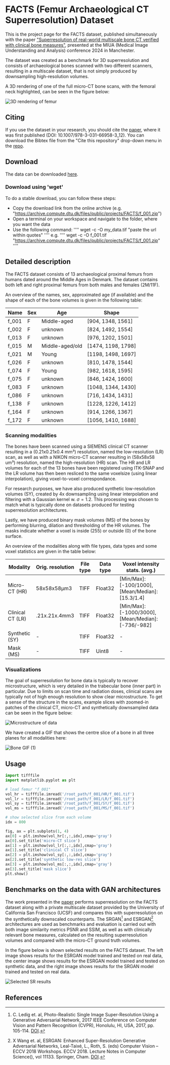 # FACTS (Femur Archaeological CT Superresolution) Dataset

This is the project page for the FACTS dataset, published simultaneously with the paper ["Superresolution of real-world multiscale bone CT verified with clinical bone measures"](https://doi.org/10.1007/978-3-031-66958-3_12), presented at the MIUA (Medical Image Understanding and Analysis) conference 2024 in Manchester.

The dataset was created as a benchmark for 3D superresolution and consists of archaeological bones scanned with two different scanners, resulting in a multiscale dataset, that is not simply produced by downsampling high-resolution volumes.

A 3D rendering of one of the full micro-CT bone scans, with the femoral neck highlighted, can be seen in the figure below:

![3D rendering of femur](https://github.com/phialosophy10/BoneSuperResolution/assets/93533251/945d4ad4-9023-4e59-9b42-a36c5e1b2978)

## Citing
If you use the dataset in your research, you should cite the [paper](https://doi.org/10.1007/978-3-031-66958-3_12), where it was first published (DOI: 10.1007/978-3-031-66958-3_12). You can download the Bibtex file from the "Cite this repository" drop-down menu in the [repo](https://github.com/phialosophy10/BoneSuperResolution).

## Download

The data can be downloaded [here](https://archive.compute.dtu.dk/files/public/projects/FACTS).

### Download using 'wget'
To do a stable download, you can follow these steps: 
* Copy the download link from the online archive (e.g. "https://archive.compute.dtu.dk/files/public/projects/FACTS/f_001.zip")
* Open a terminal on your workspace and navigate to the folder, where you want the data
* Use the following command:
''''
wget -c -O my_data.tif "paste the url within quotes"
''''
e.g.
''''
wget -c -O f_001.tif "https://archive.compute.dtu.dk/files/public/projects/FACTS/f_001.zip"
''''

## Detailed description
The FACTS dataset consists of 13 archaeological proximal femurs from humans dated around the Middle Ages in Denmark. The dataset contains both left and right proximal femurs from both males and females (2M/11F). 

An overview of the names, sex, approximated age (if available) and the shape of each of the bone volumes is given in the following table:

| Name     | Sex    | Age                | Shape                 |
|----------|--------|--------------------|-----------------------|
| f_001    | F      | Middle-aged        | [904, 1348, 1561]     |
| f_002    | F      | unknown            | [824, 1492, 1554]     |
| f_013    | F      | unknown            | [976, 1202, 1501]     |
| f_015    | M      | Middle-aged/old    | [1474, 1198, 1798]    |
| f_021    | M      | Young              | [1198, 1498, 1697]    |
| f_026    | F      | unknown            | [810, 1478, 1544]     |
| f_074    | F      | Young              | [982, 1618, 1595]     |
| f_075    | F      | unknown            | [846, 1424, 1600]     |
| f_083    | F      | unknown            | [1048, 1344, 1430]    |
| f_086    | F      | unknown            | [716, 1434, 1431]     |
| f_138    | F      | unknown            | [1228, 1226, 1412]    |
| f_164    | F      | unknown            | [914, 1266, 1367]     |
| f_172    | F      | unknown            | [1056, 1410, 1688]    |

### Scanning modalities
The bones have been scanned using a SIEMENS clinical CT scanner resulting in a (0.21x0.21x0.4 mm³) resolution, named the low-resolution (LR) scan, as well as with a NIKON micro-CT scanner resulting in (58x58x58 um³) resolution, named the high-resolution (HR) scan. The HR and LR volumes for each of the 13 bones have been registered using ITK-SNAP and the LR volume has then been resliced to the same voxelsize (using linear interpolation), giving voxel-to-voxel correspondance.

For research purposes, we have also produced synthetic low-resolution volumes (SY), created by 4x downsampling using linear interpolation and filtering with a Gaussian kernel w. $\sigma = 1.2$. This processing was chosen to match what is typically done on datasets produced for testing superresolution architectures.

Lastly, we have produced binary mask volumes (MS) of the bones by performing blurring, dilation and thresholding of the HR volumes. The masks indicate whether a voxel is inside (255) or outside (0) of the bone surface.

An overview of the modalities along with file types, data types and some voxel statistics are given in the table below:

|     Modality              |     Orig. resolution        |     File type        |     Data type        |     Voxel intensity stats.     (avg.)                |
|---------------------------|-----------------------------|----------------------|----------------------|------------------------------------------------------|
|     Micro-CT (HR)         |     58x58x58µm3             |     TIFF             |     Float32          | [Min/Max]: [-100/1000],  [Mean/Median]: [15.3/1.4]   |
|     Clinical CT   (LR)    |     .21x.21x.4mm3           |     TIFF             |     Float32          | [Min/Max]: [-1000/3000], [Mean/Median]: [-736/-982]  |
|     Synthetic   (SY)      | -                           |     TIFF             |     Float32          | -                                                    |
|     Mask (MS)             | -                           |     TIFF             |     Uint8            | -                                                    |

### Visualizations
The goal of superresolution for bone data is typically to recover microstructure, which is very detailed in the trabecular bone (inner part) in particular. Due to limits on scan time and radiation doses, clinical scans are typically not of high enough resolution to show clear microstructure. To get a sense of the structure in the scans, example slices with zoomed-in patches of the clinical CT, micro-CT and synthetically downsampled data can be seen in the figure below:

![Microstructure of data](https://github.com/user-attachments/assets/4a5e778e-2bc9-4299-880a-32f57b2e8280)

We have created a GIF that shows the centre slice of a bone in all three planes for all modalities here:

![Bone GIF (1)](https://github.com/user-attachments/assets/d8f591f7-f5bc-4677-8526-9799362ccce4)

## Usage

```python
import tifffile
import matplotlib.pyplot as plt

# load femur "f_001"
vol_hr = tifffile.imread('/root_path/f_001/HR/f_001.tif')
vol_lr = tifffile.imread('/root_path/f_001/LR/f_001.tif')
vol_sy = tifffile.imread('/root_path/f_001/SY/f_001.tif')
vol_ms = tifffile.imread('/root_path/f_001/MS/f_001.tif')

# show selected slice from each volume
idx = 800

fig, ax = plt.subplots(1, 4)
ax[0] = plt.imshow(vol_hr[:,:,idx],cmap='gray')
ax[0].set_title('micro-CT slice')
ax[1] = plt.imshow(vol_lr[:,:,idx],cmap='gray')
ax[1].set_title('clinical CT slice')
ax[2] = plt.imshow(vol_sy[:,:,idx],cmap='gray')
ax[2].set_title('synthetic low-res slice')
ax[3] = plt.imshow(vol_ms[:,:,idx],cmap='gray')
ax[3].set_title('mask slice')
plt.show()


```

## Benchmarks on the data with GAN architectures

The work presented in the [paper](https://doi.org/10.1007/978-3-031-66958-3_12) performs superresolution on the FACTS dataset along with a private multiscale dataset provided by the University of California San Francisco (UCSF) and compares this with superresolution on the synthetically downscaled counterparts. The SRGAN[^1] and ESRGAN[^2] architectures are used as benchmarks and evaluation is carried out with both image similarity metrics PSNR and SSIM, as well as with clinically relevant bone measures, calculated on the resulting superresolution volumes and compared with the micro-CT ground truth volumes.

In the figure below is shown selected results on the FACTS dataset. The left image shows results for the ESRGAN model trained and tested on real data, the center image shows results for the ESRGAN model trained and tested on synthetic data, and the right image shows results for the SRGAN model trained and tested on real data.

![Selected SR results](https://github.com/phialosophy10/BoneSuperResolution/assets/93533251/73cf9ea8-0ace-49cd-8df8-d157a88b458f)


## References
[^1]: C. Ledig et. al, Photo-Realistic Single Image Super-Resolution Using a Generative Adversarial Network, 2017 IEEE Conference on Computer Vision and Pattern Recognition (CVPR), Honolulu, HI, USA, 2017, pp. 105-114. [DOI](doi.org/10.1109/CVPR.2017.19).

[^2]: X Wang et. al, ESRGAN: Enhanced Super-Resolution Generative Adversarial Networks, Leal-Taixé, L., Roth, S. (eds) Computer Vision – ECCV 2018 Workshops. ECCV 2018. Lecture Notes in Computer Science(), vol 11133. Springer, Cham. [DOI](doi.org/10.1007/978-3-030-11021-5_5).

